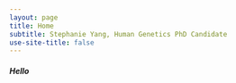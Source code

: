 ```yaml
---
layout: page
title: Home
subtitle: Stephanie Yang, Human Genetics PhD Candidate
use-site-title: false
---
```


##### Hello
